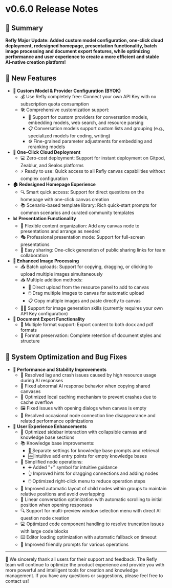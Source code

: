 # v0.6.0 Release Notes

## 🚀 Summary

**Refly Major Update: Added custom model configuration, one-click cloud deployment, redesigned homepage, presentation functionality, batch image processing and document export features, while optimizing performance and user experience to create a more efficient and stable AI-native creation platform!**

## 🌟 New Features

- **🔑 Custom Model & Provider Configuration (BYOK)**
    - 💰 Use Refly completely free: Connect your own API Key with no subscription quota consumption
    - 🛠️ Comprehensive customization support: 
        - 🤖 Support for custom providers for conversation models, embedding models, web search, and resource parsing
        - 📋 Conversation models support custom lists and grouping (e.g., specialized models for coding, writing)
        - ⚙️ Fine-grained parameter adjustments for embedding and reranking models
- **🚢 One-Click Cloud Deployment**
    - 💻 Zero-cost deployment: Support for instant deployment on Gitpod, Zeablur, and Sealos platforms
    - ⚡ Ready to use: Quick access to all Refly canvas capabilities without complex configuration
- **🏠 Redesigned Homepage Experience**
    - 🔍 Smart quick access: Support for direct questions on the homepage with one-click canvas creation
    - 📚 Scenario-based template library: Rich quick-start prompts for common scenarios and curated community templates
- **📊 Presentation Functionality**
    - 🧩 Flexible content organization: Add any canvas node to presentations and arrange as needed
    - 🎭 Professional presentation mode: Support for full-screen presentations
    - 🔗 Easy sharing: One-click generation of public sharing links for team collaboration
- **📸 Enhanced Image Processing**
    - 📤 Batch uploads: Support for copying, dragging, or clicking to upload multiple images simultaneously
    - 📥 Multiple addition methods: 
        - 📁 Direct upload from the resource panel to add to canvas
        - 🖱️ Drag multiple images to canvas for automatic upload
        - 📋 Copy multiple images and paste directly to canvas
    - 🧑‍🎨 Support for image generation skills (currently requires your own API Key configuration)
- **📄 Document Export Functionality**
    - 📑 Multiple format support: Export content to both docx and pdf formats
    - 🎨 Format preservation: Complete retention of document styles and structure

## 💫 System Optimization and Bug Fixes

- **🚀 Performance and Stability Improvements**
    - 🔄 Resolved lag and crash issues caused by high resource usage during AI responses
    - 🔁 Fixed abnormal AI response behavior when copying shared canvases
    - 💾 Optimized local caching mechanism to prevent crashes due to cache overflow
    - 🖼️ Fixed issues with opening dialogs when canvas is empty
    - 🔌 Resolved occasional node connection line disappearance and related performance optimizations
- **🌟 User Experience Enhancements**
    - 📂 Optimized sidebar interaction with collapsible canvas and knowledge base sections
    - 📚 Knowledge base improvements: 
        - 💬 Separate settings for knowledge base prompts and retrieval
        - 🆕 Intuitive add entry points for empty knowledge bases
    - 🔄 Simplified node operations: 
        - ➕ Added "+" symbol for intuitive guidance
        - 👆 Improved hints for dragging connections and adding nodes
        - 🖱️ Optimized right-click menu to reduce operation steps
    - 📐 Improved automatic layout of child nodes within groups to maintain relative positions and avoid overlapping
    - 📜 Linear conversation optimization with automatic scrolling to initial position when opening responses
    - 🔍 Support for multi-preview window selection menu with direct AI question node creation
    - 💻 Optimized code component handling to resolve truncation issues with large code blocks
    - ⌨️ Editor loading optimization with automatic fallback on timeout
    - 📝 Improved friendly prompts for various operations

---

🙏 We sincerely thank all users for their support and feedback. The Refly team will continue to optimize the product experience and provide you with more powerful and intelligent tools for creation and knowledge management. If you have any questions or suggestions, please feel free to contact us! 
